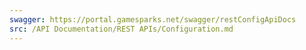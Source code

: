 ```yaml
---
swagger: https://portal.gamesparks.net/swagger/restConfigApiDocs
src: /API Documentation/REST APIs/Configuration.md
---
```

